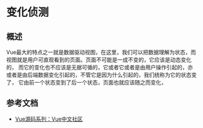# 变化侦测
## 概述
Vue最大的特点之一就是数据驱动视图，在这里，我们可以把数据理解为状态，而视图就是用户可直观看到的页面。页面不可能是一成不变的，它应该是动态变化的，
而它的变化也不应该是无据可循的，它或者它或者是由用户操作引起的，亦或者是由后端数据变化引起的，不管它是因为什么引起的，我们统称为它的状态变了，
它由前一个状态变到了后一个状态，页面也就应该随之而变化，


## 参考文档

* [Vue源码系列：Vue中文社区](https://vue-js.com/learn-vue/reactive/object.html#_2-%E4%BD%BFobject%E6%95%B0%E6%8D%AE%E5%8F%98%E5%BE%97-%E5%8F%AF%E8%A7%82%E6%B5%8B)
